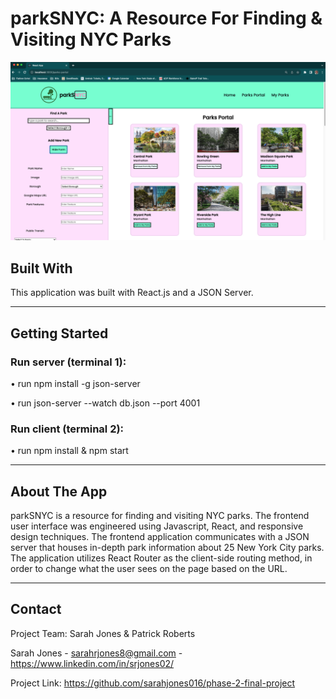 # parkSNYC: A Resource For Finding & Visiting NYC Parks

![Screenshot](README-picture.png)

## Built With
This application was built with React.js and a JSON Server.

***

## Getting Started

### Run server (terminal 1): 
• run npm install -g json-server

• run json-server --watch db.json --port 4001

### Run client (terminal 2): 

• run npm install & npm start

***

## About The App

parkSNYC is a resource for finding and visiting NYC parks. The frontend user interface was engineered using Javascript, React, and responsive design techniques. The frontend application communicates with a JSON server that houses in-depth park information about 25 New York City parks. The application utilizes React Router as the client-side routing method, in order to change what the user sees on the page based on the URL.

***


## Contact
Project Team: Sarah Jones & Patrick Roberts

Sarah Jones - sarahrjones8@gmail.com - https://www.linkedin.com/in/srjones02/

Project Link: https://github.com/sarahjones016/phase-2-final-project 